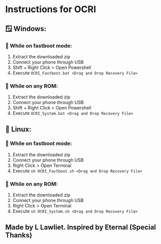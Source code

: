 # Instructions for OCRI

## 🪟 Windows:
### 🤖 While on fastboot mode:
1. Extract the downloaded zip
2. Connect your phone through USB
3. Shift + Right Click > Open Powershell
4. Execute `OCRI_Fastboot.bat <Drag and Drop Recovery File>`
### 📱 While on any ROM:
1. Extract the downloaded zip
2. Connect your phone through USB
3. Shift + Right Click > Open Powershell
4. Execute `OCRI_System.bat <Drag and Drop Recovery File>`

## 🐧 Linux:
### 🤖 While on fastboot mode:
1. Extract the downloaded zip
2. Connect your phone through USB
3. Right Click > Open Terminal
4. Execute `sh OCRI_Fastboot.sh <Drag and Drop Recovery File>`
### 📱 While on any ROM:
1. Extract the downloaded zip
2. Connect your phone through USB
3. Right Click > Open Terminal
4. Execute `sh OCRI_System.sh <Drag and Drop Recovery File>`

## Made by L Lawliet. Inspired by Eternal (Special Thanks)
